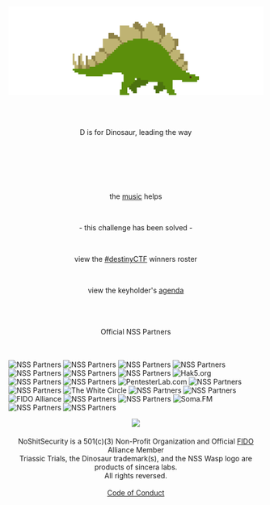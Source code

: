 <br /><br />
<br /><br />

<p align="center">
<img id="stegosaur" src="img/stegosaur.gif">
</p>
<br /><br />
<p align="center">
D is for Dinosaur, leading the way<br class="9c62912b5d1e7b830b10b4302b78c4d2" fossil="classyfied" />
</p>
<br /><br  />
<p align="center">
<script class="c19bcdc5af7430650316f0df7417e117" src="https://w.promofeatures.com/js/timer/c19bcdc5af7430650316f0df7417e117.js?v=1599866870"></script>
</p><br /><br />
<p align="center">the <a href="https://somafm.com/player/#/now-playing/defcon" target="dc">music</a> helps</p>
<br />
<p align="center">- this challenge has been solved -</p>
<br />
<p align="center">view the <a href="https://www.noshitsecurity.com/wins">#destinyCTF</a> winners roster</p>
<br />
<p align="center">view the keyholder's <a href="agenda">agenda</a>
<br /><br />
<br /><br />
<p align="center">Official NSS Partners</p>
<br /><br />
<div id="partners">
    <div class="photobanner">
    	<img class="first" height="80" src="https://www.noshitsecurity.com/img/partners/sp.png" alt="NSS Partners" />
      <img height="80" src="https://www.noshitsecurity.com/img/partners/sp.png" alt="NSS Partners" />
      <img height="80" src="https://www.noshitsecurity.com/img/partners/sp.png" alt="NSS Partners" />
      <img height="80" src="https://www.noshitsecurity.com/img/partners/sp.png" alt="NSS Partners" />  
      <img height="80" src="https://www.noshitsecurity.com/img/partners/sp.png" alt="NSS Partners" />
      <img height="80" src="https://www.noshitsecurity.com/img/partners/sp.png" alt="NSS Partners" />
      <img height="80" src="https://www.noshitsecurity.com/img/partners/sp.png" alt="NSS Partners" />  
      <img height="80" src="https://www.noshitsecurity.com/img/partners/h5.png" alt="Hak5.org" />
      <img height="80" src="https://www.noshitsecurity.com/img/partners/sp.png" alt="NSS Partners" />
      <img height="80" src="https://www.noshitsecurity.com/img/partners/sp.png" alt="NSS Partners" />  
      <img height="80" src="https://www.noshitsecurity.com/img/partners/ptl.png" alt="PentesterLab.com" />
      <img height="80" src="https://www.noshitsecurity.com/img/partners/sp.png" alt="NSS Partners" />
      <img height="80" src="https://www.noshitsecurity.com/img/partners/sp.png" alt="NSS Partners" />  
      <img height="80" src="https://www.noshitsecurity.com/img/partners/twc.png" alt="The White Circle" />
      <img height="80" src="https://www.noshitsecurity.com/img/partners/sp.png" alt="NSS Partners" />
      <img height="80" src="https://www.noshitsecurity.com/img/partners/sp.png" alt="NSS Partners" />
      <img height="80" src="https://www.noshitsecurity.com/img/partners/fido2.png" alt="FIDO Alliance" />
      <img height="80" src="https://www.noshitsecurity.com/img/partners/sp.png" alt="NSS Partners" />
      <img height="80" src="https://www.noshitsecurity.com/img/partners/sp.png" alt="NSS Partners" />
      <img height="80" src="https://www.noshitsecurity.com/img/partners/sfm.png" alt="Soma.FM" />
      <img height="80" src="https://www.noshitsecurity.com/img/partners/sp.png" alt="NSS Partners" />
      <img height="80" src="https://www.noshitsecurity.com/img/partners/sp.png" alt="NSS Partners" />
    </div>
</div>
<p align="center"><img id="wasp" width="90" src="https://www.noshitsecurity.com/img/wasp.png"><br /><br />
NoShitSecurity is a 501(c)(3) Non-Profit Organization and Official <a href="https://fidoalliance.org">FIDO</a> Alliance Member<br />
Triassic Trials, the Dinosaur trademark(s), and the NSS Wasp logo are products of sincera labs.<br />All rights reversed.<br /><br />
    <a href="coc">Code of Conduct</a></p>

